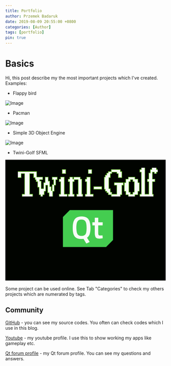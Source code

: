 ```yaml
---
title: Portfolio
author: Przemek Badaruk
date: 2019-08-09 20:55:00 +0800
categories: [Author]
tags: [portfolio]
pin: true
---
```


# Basics
Hi, this post describe my the most important projects which I've created.
Examples:

* Flappy bird 

![Image](https://user-images.githubusercontent.com/28188300/181496063-2d3a2e09-80b7-4530-ae9f-7016e67a482a.png)

* Pacman

![Image](https://user-images.githubusercontent.com/28188300/183642094-5b4f9d78-8b12-4644-938e-a90287df1b93.png)

* Simple 3D Object Engine 

![Image](https://user-images.githubusercontent.com/28188300/216810131-929c180c-85d2-4abf-a8ce-52714f31ae08.gif)

* Twini-Golf SFML

![Image](https://raw.githubusercontent.com/Przemekkkth/TwiniGolf_Qt_Cpp/master/doc/out.gif)


Some project can be used online.
See Tab "Categories" to check my others projects which are numerated by tags.

## Community
[GitHub](https://github.com/Przemekkkth) - you can see my source codes. You often can check codes which I use in this blog.

[Youtube](https://www.youtube.com/channel/UCzy2qJhhrGvyg9PGP12B0sQ) - my youtube profile. I use this to show working my apps like gameplay etc.

[Qt forum profile](https://forum.qt.io/user/bondrusiek) - my Qt forum profile. You can see my questions and answers.


